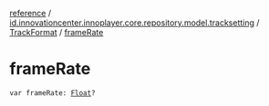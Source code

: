 [reference](../../index.md) / [id.innovationcenter.innoplayer.core.repository.model.tracksetting](../index.md) / [TrackFormat](index.md) / [frameRate](./frame-rate.md)

# frameRate

`var frameRate: `[`Float`](https://kotlinlang.org/api/latest/jvm/stdlib/kotlin/-float/index.html)`?`